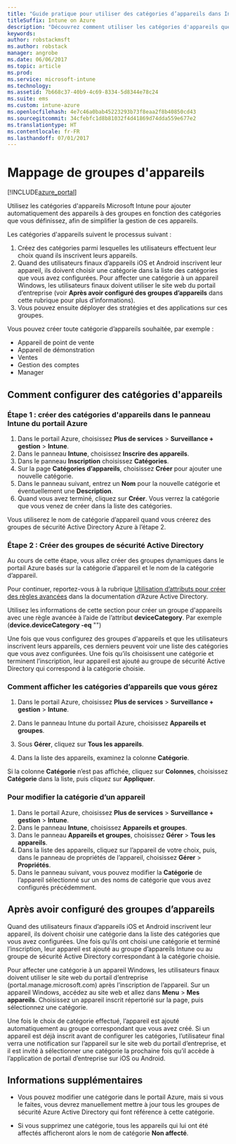 ```yaml
---
title: "Guide pratique pour utiliser des catégories d’appareils dans Intune"
titleSuffix: Intune on Azure
description: "Découvrez comment utiliser les catégories d'appareils que les utilisateurs peuvent choisir lorsqu’ils inscrivent leurs appareils dans Intune."
keywords: 
author: robstackmsft
ms.author: robstack
manager: angrobe
ms.date: 06/06/2017
ms.topic: article
ms.prod: 
ms.service: microsoft-intune
ms.technology: 
ms.assetid: 7b668c37-40b9-4c69-8334-5d8344e78c24
ms.suite: ems
ms.custom: intune-azure
ms.openlocfilehash: 4e7c46a0bab45223293b73f8eaa2f8b40850cd43
ms.sourcegitcommit: 34cfebfc1d8b81032f4d41869d74dda559e677e2
ms.translationtype: HT
ms.contentlocale: fr-FR
ms.lasthandoff: 07/01/2017
---
```

# <a name="map-device-groups"></a>Mappage de groupes d'appareils


[!INCLUDE[azure_portal](./includes/azure_portal.md)]

Utilisez les catégories d'appareils Microsoft Intune pour ajouter automatiquement des appareils à des groupes en fonction des catégories que vous définissez, afin de simplifier la gestion de ces appareils.

Les catégories d'appareils suivent le processus suivant :
1. Créez des catégories parmi lesquelles les utilisateurs effectuent leur choix quand ils inscrivent leurs appareils.
3. Quand des utilisateurs finaux d’appareils iOS et Android inscrivent leur appareil, ils doivent choisir une catégorie dans la liste des catégories que vous avez configurées. Pour affecter une catégorie à un appareil Windows, les utilisateurs finaux doivent utiliser le site web du portail d’entreprise (voir **Après avoir configuré des groupes d’appareils** dans cette rubrique pour plus d’informations).
4. Vous pouvez ensuite déployer des stratégies et des applications sur ces groupes.

Vous pouvez créer toute catégorie d’appareils souhaitée, par exemple :
- Appareil de point de vente
- Appareil de démonstration
- Ventes
- Gestion des comptes
- Manager

## <a name="how-to-configure-device-categories"></a>Comment configurer des catégories d'appareils

### <a name="step-1---create-device-categories-in-the-intune-blade-of-the-azure-portal"></a>Étape 1 : créer des catégories d'appareils dans le panneau Intune du portail Azure
1. Dans le portail Azure, choisissez **Plus de services** > **Surveillance + gestion** > **Intune**.
3. Dans le panneau **Intune**, choisissez **Inscrire des appareils**.
3. Dans le panneau **Inscription** choisissez **Catégories**.
4. Sur la page **Catégories d’appareils**, choisissez **Créer** pour ajouter une nouvelle catégorie.
5. Dans le panneau suivant, entrez un **Nom** pour la nouvelle catégorie et éventuellement une **Description**.
6. Quand vous avez terminé, cliquez sur **Créer**. Vous verrez la catégorie que vous venez de créer dans la liste des catégories.

Vous utiliserez le nom de catégorie d’appareil quand vous créerez des groupes de sécurité Active Directory Azure à l’étape 2.

### <a name="step-2---create-azure-active-directory-security-groups"></a>Étape 2 : Créer des groupes de sécurité Active Directory
Au cours de cette étape, vous allez créer des groupes dynamiques dans le portail Azure basés sur la catégorie d’appareil et le nom de la catégorie d’appareil.

Pour continuer, reportez-vous à la rubrique [Utilisation d’attributs pour créer des règles avancées](https://azure.microsoft.com/documentation/articles/active-directory-accessmanagement-groups-with-advanced-rules/#using-attributes-to-create-rules-for-device-objects) dans la documentation d’Azure Active Directory. 

Utilisez les informations de cette section pour créer un groupe d'appareils avec une règle avancée à l’aide de l’attribut **deviceCategory**. Par exemple (**device.deviceCategory -eq** "*<the device category name you got from the Intune portal>*")

Une fois que vous configurez des groupes d'appareils et que les utilisateurs inscrivent leurs appareils, ces derniers peuvent voir une liste des catégories que vous avez configurées. Une fois qu’ils choisissent une catégorie et terminent l’inscription, leur appareil est ajouté au groupe de sécurité Active Directory qui correspond à la catégorie choisie.

### <a name="how-to-view-the-categories-of-devices-you-manage"></a>Comment afficher les catégories d’appareils que vous gérez

1.  Dans le portail Azure, choisissez **Plus de services** > **Surveillance + gestion** > **Intune**.

2. Dans le panneau Intune du portail Azure, choisissez **Appareils et groupes**.

3.  Sous **Gérer**, cliquez sur **Tous les appareils**.

4.  Dans la liste des appareils, examinez la colonne **Catégorie**.

Si la colonne **Catégorie** n’est pas affichée, cliquez sur **Colonnes**, choisissez **Catégorie** dans la liste, puis cliquez sur **Appliquer**.

### <a name="to-change-the-category-of-a-device"></a>Pour modifier la catégorie d’un appareil

1. Dans le portail Azure, choisissez **Plus de services** > **Surveillance + gestion** > **Intune**.
3. Dans le panneau **Intune**, choisissez **Appareils et groupes**.
4. Dans le panneau **Appareils et groupes**, choisissez **Gérer** > **Tous les appareils**.
5. Dans la liste des appareils, cliquez sur l’appareil de votre choix, puis, dans le panneau de propriétés de l’appareil, choisissez **Gérer** > **Propriétés**.
6. Dans le panneau suivant, vous pouvez modifier la **Catégorie** de l’appareil sélectionné sur un des noms de catégorie que vous avez configurés précédemment.

## <a name="after-you-configure-device-groups"></a>Après avoir configuré des groupes d’appareils

Quand des utilisateurs finaux d’appareils iOS et Android inscrivent leur appareil, ils doivent choisir une catégorie dans la liste des catégories que vous avez configurées. Une fois qu’ils ont choisi une catégorie et terminé l’inscription, leur appareil est ajouté au groupe d’appareils Intune ou au groupe de sécurité Active Directory correspondant à la catégorie choisie.

Pour affecter une catégorie à un appareil Windows, les utilisateurs finaux doivent utiliser le site web du portail d’entreprise (portal.manage.microsoft.com) après l’inscription de l’appareil. Sur un appareil Windows, accédez au site web et allez dans **Menu** > **Mes appareils**. Choisissez un appareil inscrit répertorié sur la page, puis sélectionnez une catégorie. 

Une fois le choix de catégorie effectué, l’appareil est ajouté automatiquement au groupe correspondant que vous avez créé. Si un appareil est déjà inscrit avant de configurer les catégories, l’utilisateur final verra une notification sur l’appareil sur le site web du portail d’entreprise, et il est invité à sélectionner une catégorie la prochaine fois qu’il accède à l’application de portail d’entreprise sur iOS ou Android.

## <a name="further-information"></a>Informations supplémentaires
- Vous pouvez modifier une catégorie dans le portail Azure, mais si vous le faites, vous devrez manuellement mettre à jour tous les groupes de sécurité Azure Active Directory qui font référence à cette catégorie.

- Si vous supprimez une catégorie, tous les appareils qui lui ont été affectés afficheront alors le nom de catégorie **Non affecté**.


